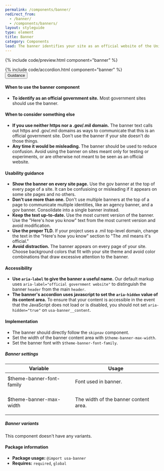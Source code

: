 ```yaml
---
permalink: /components/banner/
redirect_from:
  - /banner/
  - /components/banners/
layout: styleguide
type: element
title: Banner
category: Components
lead: The banner identifies your site as an official website of the United States government and helps visitors understand how to tell that it is official.
---
```


{% include code/preview.html component="banner" %}

<section class="site-component-section">
  {% include code/accordion.html component="banner" %}
  <div class="usa-accordion usa-accordion--bordered site-accordion-docs">
    <button class="usa-button-unstyled usa-accordion__button"
        aria-expanded="true" aria-controls="table-docs">
      Guidance
    </button>
    <div id="table-docs" aria-hidden="false" class="usa-accordion__content site-component-usage">
      <h4>When to use the banner component</h4>
      <ul class="usa-content-list">
        <li><strong>To identify as an official government site.</strong> Most government sites should use the banner.</li>
      </ul>
      <h4>When to consider something else</h4>
      <ul class="usa-content-list">
        <li><strong>If you use neither https nor a .gov/.mil domain.</strong> The banner text calls out https and .gov/.mil domains as ways to communicate that this is an official government site. Don't use the banner if your site doesn't do those things.</li>
        <li><strong>Any time it would be misleading.</strong> The banner should be used to reduce confusion. Avoid using the banner on sites meant only for testing or experiments, or are otherwise not meant to be seen as an official website.</li>
      </ul>
      <h4>Usability guidance</h4>
      <ul class="usa-content-list">
        <li><strong>Show the banner on every site page.</strong> Use the gov banner at the top of every page of a site. It can be confusioing or misleading if it appears on some site pages and no others.</li>
        <li><strong>Don't use more than one.</strong> Don't use multiple banners at the top of a page to communicate multiple identities, like an agency banner, and a gov banner. Consolidate into a single banner instead.</li>
        <li><strong>Keep the text up-to-date.</strong> Use the most current version of the banner. Use the "Here's how you know" text from the most current version and avoid modification.</li>
        <li><strong>Use the proper TLD.</strong> If your project uses a .mil top-level domain, change the text in the "Here's how you know" section to "The .mil means it's official."</li>
        <li><strong>Avoid distraction.</strong> The banner appears on every page of your site. Choose background colors that fit with your site theme and avoid color combinations that draw excessive attention to the banner.</li>
      </ul>
      <h4 class="usa-heading">Accessibility</h4>
      <ul class="usa-content-list">
        <li><strong>Use <code>aria-label</code> to give the banner a useful name.</strong> Our default markup uses <code>aria-label="official government website"</code> to distinguish the banner <code>header</code> from the main <code>header</code>.</li>
        <li><strong>The banner's accordion uses javascript to set the <code>aria-hidden</code> value of its content area.</strong> To ensure that your content is accessible in the event that the JavaScript does not load or is disabled, you should not set <code>aria-hidden="true"</code> on <code>usa-banner__content</code>.</li>
      </ul>
      <h4 class="usa-heading">Implementation</h4>
      <ul class="usa-content-list">
        <li>The banner should directly follow the <code>skipnav</code> component.</li>
        <li>Set the width of the banner content area with <code>$theme-banner-max-width</code>.</li>
        <li>Set the banner font with <code>$theme-banner-font-family</code>.</li>
      </ul>
      <h5 id="component-settings">Banner settings</h5>
      <table class="usa-table--borderless site-table-responsive site-table-simple" aria-labelledby="component-settings">
        <thead>
          <tr>
            <th scope="col" class="flex-6">Variable</th>
            <th scope="col" class="flex-6">Usage</th>
          </tr>
        </thead>
        <tbody class="font-mono-2xs">
          <tr>
            <td data-title="Variable" class="flex-6">$theme-banner-font-family</td>
            <td data-title="Usage" class="flex-6">
              <p class="font-lang-3xs">Font used in banner.</p>
            </td>
          </tr>
          <tr>
            <td data-title="Variable" class="flex-6">$theme-banner-max-width</td>
            <td data-title="Usage" class="flex-6">
              <p class="font-lang-3xs">The width of the banner content area.</p>
            </td>
          </tr>
        </tbody>
      </table>
      <h5 id="component-variants">Banner variants</h5>
      <p>This component doesn't have any variants.</p>
      <h4 class="usa-heading">Package information</h4>
      <ul class="usa-content-list">
        <li>
          <strong>Package usage:</strong> <code>@import usa-banner</code>
        </li>
        <li>
          <strong>Requires:</strong> <code>required</code>, <code>global</code>
        </li>
      </ul>
    </div>
  </div>
</section>
